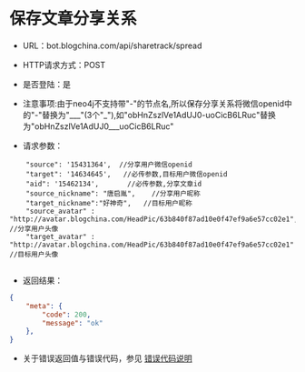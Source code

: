 # 保存文章分享关系

- URL：bot.blogchina.com/api/sharetrack/spread

- HTTP请求方式：POST

- 是否登陆：是

- 注意事项:由于neo4j不支持带"-"的节点名,所以保存分享关系将微信openid中的"-"替换为"\_\_\_"(3个"_"),如"obHnZszlVe1AdUJ0-uoCicB6LRuc"替换为"obHnZszlVe1AdUJ0___uoCicB6LRuc"

- 请求参数：

```
    "source": '15431364',  //分享用户微信openid
    "target": '14634645',   //必传参数,目标用户微信openid
    "aid": '15462134',       //必传参数,分享文章id
    "source_nickname": "唐启胤",    //分享用户昵称
    "target_nickname":"好神奇",   //目标用户昵称
    "source_avatar" : "http://avatar.blogchina.com/HeadPic/63b840f87ad10e0f47ef9a6e57cc02e1",   //分享用户头像
    "target_avatar" : "http://avatar.blogchina.com/HeadPic/63b840f87ad10e0f47ef9a6e57cc02e1"    //目标用户头像
    
```

 

- 返回结果：

```json
{
    "meta": {
        "code": 200,   
        "message": "ok"
    },
}

```

- 关于错误返回值与错误代码，参见 [错误代码说明](../README.md)